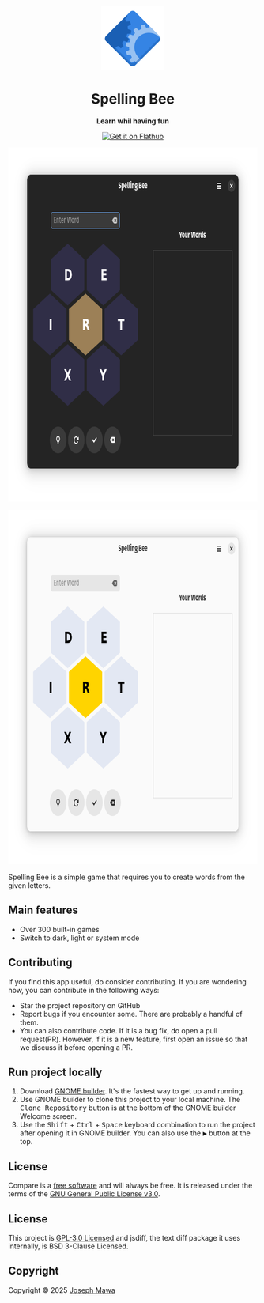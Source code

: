 <!-- markdownlint-disable -->
<div align="center">
  <img src="./data/icons/hicolor/scalable/apps/io.github.josephmawa.SpellingBee.svg" alt="Spelling Bee" width="128" height="128"/>
</div>
<h1 align="center">Spelling Bee</h1>
<p align="center"><b>Learn whil having fun</b></p>
<div align="center">
  <a href="https://flathub.org/apps/io.github.josephmawa.SpellingBee">
    <img width="240" alt="Get it on Flathub" src="https://flathub.org/api/badge?locale=en"/>
  </a>
</div>
<p align="center">
  <img src="./screenshots/spelling-bee-dark-mode.png" alt="Spelling Bee in dark mode" width="810" height="717"/>
</p>
<p align="center">
  <img src="./screenshots/spelling-bee-light-mode.png" alt="Spelling Bee in light mode" width="810" height="717"/>
</p>

<!-- markdownlint-enable -->
<!-- markdownlint-disable headings -->

Spelling Bee is a simple game that requires you to create words from the given letters.

 ## Main features

- Over 300 built-in games
- Switch to dark, light or system mode

## Contributing

If you find this app useful, do consider contributing. If you are wondering how,
you can contribute in the following ways:

- Star the project repository on GitHub
- Report bugs if you encounter some. There are probably a handful of them.
- You can also contribute code. If it is a bug fix, do open a pull request(PR). However,
if it is a new feature, first open an issue so that we discuss it before opening
a PR.

## Run project locally
 <!-- markdownlint-disable no-inline-html -->
1. Download [GNOME builder](https://flathub.org/apps/org.gnome.Builder). It's the
 fastest way to get up and running.
1. Use GNOME builder to clone this project to your local machine. The
<kbd>Clone Repository</kbd> button is at the bottom of the GNOME builder Welcome
 screen.
1. Use the <kbd>Shift</kbd> + <kbd>Ctrl</kbd> + <kbd>Space</kbd> keyboard
combination to run the project after opening it in GNOME builder. You can also
 use the <kbd>▶</kbd> button at the top.
 <!-- markdownlint-enable no-inline-html -->

## License

Compare is a [free software](https://www.gnu.org/philosophy/free-sw.html) and
will always be free. It is released under the terms of the
[GNU General Public License v3.0](./LICENSE).

## License

This project is [GPL-3.0 Licensed](./COPYING) and jsdiff, the text diff package
it uses internally, is BSD 3-Clause Licensed.

## Copyright

Copyright © 2025 [Joseph Mawa](https://github.com/josephmawa)

